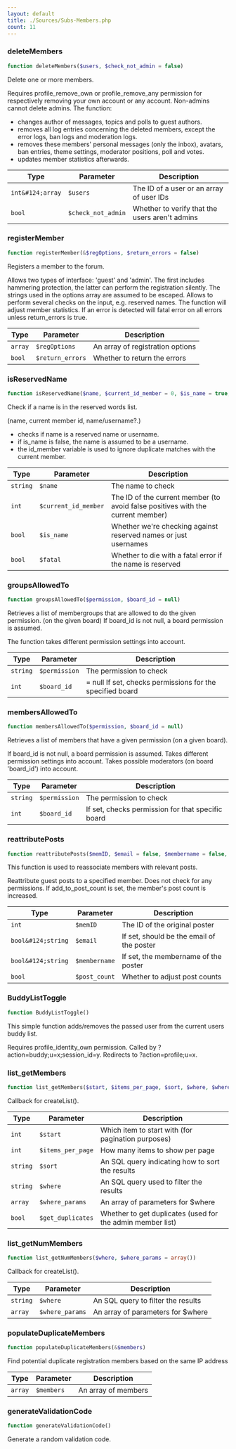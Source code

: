 ```yaml
---
layout: default
title: ./Sources/Subs-Members.php
count: 11
---
```


### deleteMembers

```php
function deleteMembers($users, $check_not_admin = false)
```
Delete one or more members.

Requires profile_remove_own or profile_remove_any permission for
respectively removing your own account or any account.
Non-admins cannot delete admins.
The function:
  - changes author of messages, topics and polls to guest authors.
  - removes all log entries concerning the deleted members, except the
error logs, ban logs and moderation logs.
  - removes these members' personal messages (only the inbox), avatars,
ban entries, theme settings, moderator positions, poll and votes.
  - updates member statistics afterwards.

Type|Parameter|Description
---|---|---
`int&#124;array`|`$users`|The ID of a user or an array of user IDs
`bool`|`$check_not_admin`|Whether to verify that the users aren't admins

### registerMember

```php
function registerMember(&$regOptions, $return_errors = false)
```
Registers a member to the forum.

Allows two types of interface: 'guest' and 'admin'. The first
includes hammering protection, the latter can perform the
registration silently.
The strings used in the options array are assumed to be escaped.
Allows to perform several checks on the input, e.g. reserved names.
The function will adjust member statistics.
If an error is detected will fatal error on all errors unless return_errors is true.

Type|Parameter|Description
---|---|---
`array`|`$regOptions`|An array of registration options
`bool`|`$return_errors`|Whether to return the errors

### isReservedName

```php
function isReservedName($name, $current_id_member = 0, $is_name = true, $fatal = true)
```
Check if a name is in the reserved words list.

(name, current member id, name/username?.)
- checks if name is a reserved name or username.
- if is_name is false, the name is assumed to be a username.
- the id_member variable is used to ignore duplicate matches with the
current member.

Type|Parameter|Description
---|---|---
`string`|`$name`|The name to check
`int`|`$current_id_member`|The ID of the current member (to avoid false positives with the current member)
`bool`|`$is_name`|Whether we're checking against reserved names or just usernames
`bool`|`$fatal`|Whether to die with a fatal error if the name is reserved

### groupsAllowedTo

```php
function groupsAllowedTo($permission, $board_id = null)
```
Retrieves a list of membergroups that are allowed to do the given
permission. (on the given board)
If board_id is not null, a board permission is assumed.

The function takes different permission settings into account.

Type|Parameter|Description
---|---|---
`string`|`$permission`|The permission to check
`int`|`$board_id`|= null If set, checks permissions for the specified board

### membersAllowedTo

```php
function membersAllowedTo($permission, $board_id = null)
```
Retrieves a list of members that have a given permission
(on a given board).

If board_id is not null, a board permission is assumed.
Takes different permission settings into account.
Takes possible moderators (on board 'board_id') into account.

Type|Parameter|Description
---|---|---
`string`|`$permission`|The permission to check
`int`|`$board_id`|If set, checks permission for that specific board

### reattributePosts

```php
function reattributePosts($memID, $email = false, $membername = false, $post_count = false)
```
This function is used to reassociate members with relevant posts.

Reattribute guest posts to a specified member.
Does not check for any permissions.
If add_to_post_count is set, the member's post count is increased.

Type|Parameter|Description
---|---|---
`int`|`$memID`|The ID of the original poster
`bool&#124;string`|`$email`|If set, should be the email of the poster
`bool&#124;string`|`$membername`|If set, the membername of the poster
`bool`|`$post_count`|Whether to adjust post counts

### BuddyListToggle

```php
function BuddyListToggle()
```
This simple function adds/removes the passed user from the current users buddy list.

Requires profile_identity_own permission.
Called by ?action=buddy;u=x;session_id=y.
Redirects to ?action=profile;u=x.

### list_getMembers

```php
function list_getMembers($start, $items_per_page, $sort, $where, $where_params = array(), $get_duplicates = false)
```
Callback for createList().



Type|Parameter|Description
---|---|---
`int`|`$start`|Which item to start with (for pagination purposes)
`int`|`$items_per_page`|How many items to show per page
`string`|`$sort`|An SQL query indicating how to sort the results
`string`|`$where`|An SQL query used to filter the results
`array`|`$where_params`|An array of parameters for $where
`bool`|`$get_duplicates`|Whether to get duplicates (used for the admin member list)

### list_getNumMembers

```php
function list_getNumMembers($where, $where_params = array())
```
Callback for createList().



Type|Parameter|Description
---|---|---
`string`|`$where`|An SQL query to filter the results
`array`|`$where_params`|An array of parameters for $where

### populateDuplicateMembers

```php
function populateDuplicateMembers(&$members)
```
Find potential duplicate registration members based on the same IP address



Type|Parameter|Description
---|---|---
`array`|`$members`|An array of members

### generateValidationCode

```php
function generateValidationCode()
```
Generate a random validation code.



